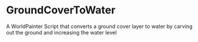 # GroundCoverToWater
A WorldPainter Script that converts a ground cover layer to water by carving out the ground and increasing the water level
